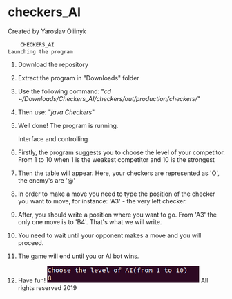# checkers_AI
Created by Yaroslav Oliinyk

		CHECKERS_AI
	Launching the program
1. Download the repository
2. Extract the program in "Downloads" folder
3. Use the following command: "*cd ~/Downloads/Checkers_AI/checkers/out/production/checkers/*"
4. Then use: "*java Checkers*"
5. Well done! The program is running.

	Interface and controlling
1. Firstly, the program suggests you to choose the level of your competitor. From 1 to 10 when 1 is the weakest competitor and 10 is the strongest
2. Then the table will appear. Here, your checkers are represented as 'O', the enemy's are '@'

3. In order to make a move you need to type the position of the checker you want to move, for instance:
'A3' - the very left checker.
4. After, you should write a position where you want to go. From 'A3' the only one move is to 'B4'.
That's what we will write.
5. You need to wait until your opponent makes a move and you will proceed.
6. The game will end until you or AI bot wins.
7. Have fun!
![HELLLOOOOO](https://raw.githubusercontent.com/yaroslavoliinyk/checkers_AI/master/pics/1.png)
		All rights reserved
			2019

